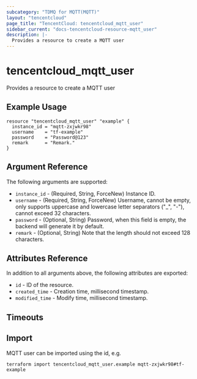 ```yaml
---
subcategory: "TDMQ for MQTT(MQTT)"
layout: "tencentcloud"
page_title: "TencentCloud: tencentcloud_mqtt_user"
sidebar_current: "docs-tencentcloud-resource-mqtt_user"
description: |-
  Provides a resource to create a MQTT user
---
```


# tencentcloud_mqtt_user

Provides a resource to create a MQTT user

## Example Usage

```hcl
resource "tencentcloud_mqtt_user" "example" {
  instance_id = "mqtt-zxjwkr98"
  username    = "tf-example"
  password    = "Password@123"
  remark      = "Remark."
}
```

## Argument Reference

The following arguments are supported:

* `instance_id` - (Required, String, ForceNew) Instance ID.
* `username` - (Required, String, ForceNew) Username, cannot be empty, only supports uppercase and lowercase letter separators ("_", "-"), cannot exceed 32 characters.
* `password` - (Optional, String) Password, when this field is empty, the backend will generate it by default.
* `remark` - (Optional, String) Note that the length should not exceed 128 characters.

## Attributes Reference

In addition to all arguments above, the following attributes are exported:

* `id` - ID of the resource.
* `created_time` - Creation time, millisecond timestamp.
* `modified_time` - Modify time, millisecond timestamp.


## Timeouts

<no value>


## Import

MQTT user can be imported using the id, e.g.

```
terraform import tencentcloud_mqtt_user.example mqtt-zxjwkr98#tf-example
```

